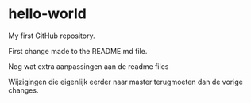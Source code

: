 # hello-world
My first GitHub repository.

First change made to the README.md file.

Nog wat extra aanpassingen aan de readme files

Wijzigingen die eigenlijk eerder naar master terugmoeten dan de vorige changes.